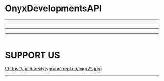 # OnyxDevelopmentsAPI
---------------------



---------------------




---------------------



---------------------


---------------------
# SUPPORT US
[!(https://api.darealytygrunn1.repl.co/img/22.jpg)](https://www.patreon.com/OnyxDevelopments)

---------------------
